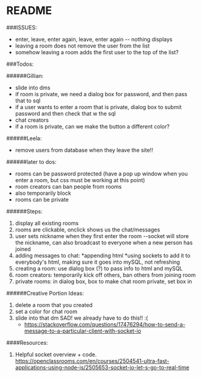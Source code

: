 # README #

###ISSUES:
- enter, leave, enter again, leave, enter again -- nothing displays
- leaving a room does not remove the user from the list
- somehow leaving a room adds the first user to the top of the list?

###Todos:

######Gillian:
- slide into dms
- if room is private, we need a dialog box for password, and then pass that to sql
- if a user wants to enter a room that is private, dialog box to submit password and then check that w the sql
- chat creators 
- if a room is private, can we make the button a different color?

######Leela:
- remove users from database when they leave the site!!

######later to dos:
- rooms can be password protected (have a pop up window when you enter a room, but css must be working at this point)
- room creators can ban people from rooms
- also temporarily block
- rooms can be private

######Steps:
1. display all existing rooms
2. rooms are clickable, onclick shows us the chat/messages
3. user sets nickname when they first enter the room --socket will store the nickname, can also broadcast to everyone when a new person has joined
4. adding messages to chat:
    *appending html
    *using sockets to add it to everybody's html, making sure it goes into mySQL, not refreshing
5. creating a room: use dialog box (?) to pass info to html and mySQL
6. room creators: temporarily kick off others, ban others from joining room
7. private rooms: in dialog box, box to make chat room private, set box in

######Creative Portion Ideas:
1. delete a room that you created
2. set a color for chat room
3. slide into that dm SAD! we already have to do this!! :( 
    * https://stackoverflow.com/questions/17476294/how-to-send-a-message-to-a-particular-client-with-socket-io 

####Resources:
  1. Helpful socket overview + code. https://openclassrooms.com/en/courses/2504541-ultra-fast-applications-using-node-js/2505653-socket-io-let-s-go-to-real-time 

  



